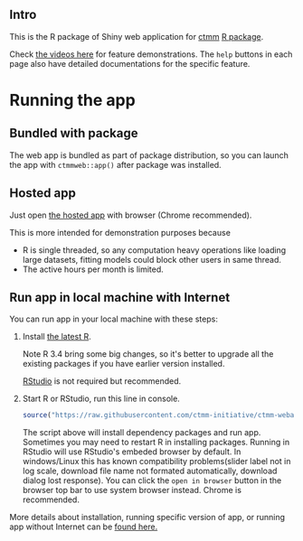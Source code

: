 ## Intro

This is the R package of Shiny web application for [ctmm](https://github.com/ctmm-initiative/ctmm) [R package](https://cran.r-project.org/web/packages/ctmm/index.html). 

Check [the videos here](README-demo.md) for feature demonstrations. The `help` buttons in each page also have detailed documentations for the specific feature.

# Running the app

## Bundled with package

The web app is bundled as part of package distribution, so you can launch the app with `ctmmweb::app()` after package was installed.

## Hosted app
Just open [the hosted app](https://ctmm.shinyapps.io/ctmmweb/) with browser (Chrome recommended). 

This is more intended for demonstration purposes because

- R is single threaded, so any computation heavy operations like loading large datasets, fitting models could block other users in same thread.
- The active hours per month is limited. 

## Run app in local machine with Internet

You can run app in your local machine with these steps:

1. Install [the latest R](https://www.r-project.org/). 

    Note R 3.4 bring some big changes, so it's better to upgrade all the existing packages if you have earlier version installed.
    
    [RStudio](https://www.rstudio.com/products/rstudio/download/) is not required but recommended.

2. Start R or RStudio, run this line in console.

    ```r
    source("https://raw.githubusercontent.com/ctmm-initiative/ctmm-webapp/master/inst/app/run.R")
    ```

    The script above will install dependency packages and run app. Sometimes you may need to restart R in installing packages. 
    Running in RStudio will use RStudio's embeded browser by default. In windows/Linux this has known compatibility problems(slider label not in log scale, download file name not formated automatically, download dialog lost response). You can click the `open in browser` button in the browser top bar to use system browser instead. Chrome is recommended.
  
  More details about installation, running specific version of app, or running app without Internet can be [found here.](README-install.md) 
